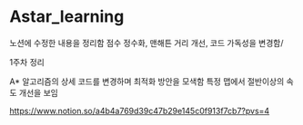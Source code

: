 # Astar_learning
노션에 수정한 내용을 정리함
점수 정수화, 맨해튼 거리 개선, 코드 가독성을 변경함/

1주차 정리

A* 알고리즘의 상세 코드를 변경하며 최적화 방안을 모색함
특정 맵에서 절반이상의 속도 개선을 보임

https://www.notion.so/a4b4a769d39c47b29e145c0f913f7cb7?pvs=4
